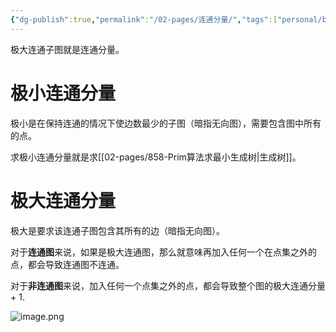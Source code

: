 ```yaml
---
{"dg-publish":true,"permalink":"/02-pages/连通分量/","tags":["personal/blog","algorithm/graph","algorithm/graph/生成树"]}
---
```


极大连通子图就是连通分量。
# 极小连通分量
极小是在保持连通的情况下使边数最少的子图（暗指无向图），需要包含图中所有的点。

求极小连通分量就是求[[02-pages/858-Prim算法求最小生成树\|生成树]]。

# 极大连通分量
极大是要求该连通子图包含其所有的边（暗指无向图）。

对于**连通图**来说，如果是极大连通图，那么就意味再加入任何一个在点集之外的点，都会导致连通图不连通。

对于**非连通图**来说，加入任何一个点集之外的点，都会导致整个图的极大连通分量 + 1.

![image.png](https://yelanyanyu-img-bed.oss-cn-hangzhou.aliyuncs.com/img/blog/2024/06/20240606094125.png)


